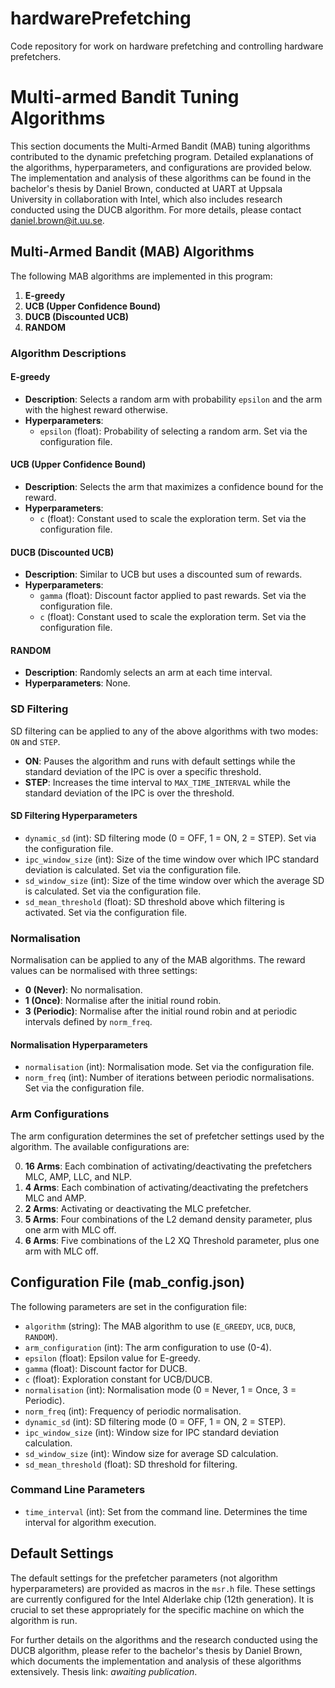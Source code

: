 # hardwarePrefetching
Code repository for work on hardware prefetching and controlling hardware prefetchers.

# Multi-armed Bandit Tuning Algorithms

This section documents the Multi-Armed Bandit (MAB) tuning algorithms contributed to the dynamic prefetching program. Detailed explanations of the algorithms, hyperparameters, and configurations are provided below. The implementation and analysis of these algorithms can be found in the bachelor's thesis by Daniel Brown, conducted at UART at Uppsala University in collaboration with Intel, which also includes research conducted using the DUCB algorithm. For more details, please contact [daniel.brown@it.uu.se](mailto:daniel.brown@it.uu.se).

## Multi-Armed Bandit (MAB) Algorithms

The following MAB algorithms are implemented in this program:

1. **E-greedy**
2. **UCB (Upper Confidence Bound)**
3. **DUCB (Discounted UCB)**
4. **RANDOM**

### Algorithm Descriptions

#### E-greedy
- **Description**: Selects a random arm with probability `epsilon` and the arm with the highest reward otherwise.
- **Hyperparameters**:
  - `epsilon` (float): Probability of selecting a random arm. Set via the configuration file.

#### UCB (Upper Confidence Bound)
- **Description**: Selects the arm that maximizes a confidence bound for the reward.
- **Hyperparameters**:
  - `c` (float): Constant used to scale the exploration term. Set via the configuration file.

#### DUCB (Discounted UCB)
- **Description**: Similar to UCB but uses a discounted sum of rewards.
- **Hyperparameters**:
  - `gamma` (float): Discount factor applied to past rewards. Set via the configuration file.
  - `c` (float): Constant used to scale the exploration term. Set via the configuration file.

#### RANDOM
- **Description**: Randomly selects an arm at each time interval.
- **Hyperparameters**: None.

### SD Filtering

SD filtering can be applied to any of the above algorithms with two modes: `ON` and `STEP`.

- **ON**: Pauses the algorithm and runs with default settings while the standard deviation of the IPC is over a specific threshold.
- **STEP**: Increases the time interval to `MAX_TIME_INTERVAL` while the standard deviation of the IPC is over the threshold.

#### SD Filtering Hyperparameters

- `dynamic_sd` (int): SD filtering mode (0 = OFF, 1 = ON, 2 = STEP). Set via the configuration file.
- `ipc_window_size` (int): Size of the time window over which IPC standard deviation is calculated. Set via the configuration file.
- `sd_window_size` (int): Size of the time window over which the average SD is calculated. Set via the configuration file.
- `sd_mean_threshold` (float): SD threshold above which filtering is activated. Set via the configuration file.

### Normalisation

Normalisation can be applied to any of the MAB algorithms. The reward values can be normalised with three settings:
- **0 (Never)**: No normalisation.
- **1 (Once)**: Normalise after the initial round robin.
- **3 (Periodic)**: Normalise after the initial round robin and at periodic intervals defined by `norm_freq`.

#### Normalisation Hyperparameters

- `normalisation` (int): Normalisation mode. Set via the configuration file.
- `norm_freq` (int): Number of iterations between periodic normalisations. Set via the configuration file.

### Arm Configurations

The arm configuration determines the set of prefetcher settings used by the algorithm. The available configurations are:

0. **16 Arms**: Each combination of activating/deactivating the prefetchers MLC, AMP, LLC, and NLP.
1. **4 Arms**: Each combination of activating/deactivating the prefetchers MLC and AMP.
2. **2 Arms**: Activating or deactivating the MLC prefetcher.
3. **5 Arms**: Four combinations of the L2 demand density parameter, plus one arm with MLC off.
4. **6 Arms**: Five combinations of the L2 XQ Threshold parameter, plus one arm with MLC off.

## Configuration File (mab_config.json)

The following parameters are set in the configuration file:

- `algorithm` (string): The MAB algorithm to use (`E_GREEDY`, `UCB`, `DUCB`, `RANDOM`).
- `arm_configuration` (int): The arm configuration to use (0-4).
- `epsilon` (float): Epsilon value for E-greedy.
- `gamma` (float): Discount factor for DUCB.
- `c` (float): Exploration constant for UCB/DUCB.
- `normalisation` (int): Normalisation mode (0 = Never, 1 = Once, 3 = Periodic).
- `norm_freq` (int): Frequency of periodic normalisation.
- `dynamic_sd` (int): SD filtering mode (0 = OFF, 1 = ON, 2 = STEP).
- `ipc_window_size` (int): Window size for IPC standard deviation calculation.
- `sd_window_size` (int): Window size for average SD calculation.
- `sd_mean_threshold` (float): SD threshold for filtering.

### Command Line Parameters

- `time_interval` (int): Set from the command line. Determines the time interval for algorithm execution.

## Default Settings

The default settings for the prefetcher parameters (not algorithm hyperparameters) are provided as macros in the `msr.h` file. These settings are currently configured for the Intel Alderlake chip (12th generation). It is crucial to set these appropriately for the specific machine on which the algorithm is run.

For further details on the algorithms and the research conducted using the DUCB algorithm, please refer to the bachelor's thesis by Daniel Brown, which documents the implementation and analysis of these algorithms extensively. Thesis link: *awaiting publication*.

